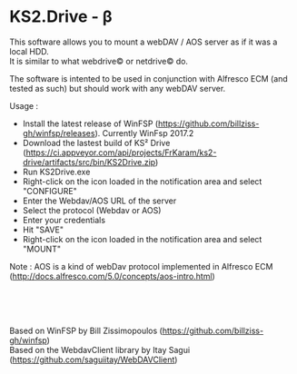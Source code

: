 # KS2.Drive - β
This software allows you to mount a webDAV / AOS server as if it was a local HDD.<br/>
It is similar to what webdrive© or netdrive© do.

The software is intented to be used in conjunction with Alfresco ECM (and tested as such) but should work with any webDAV server.


Usage :
-	Install the latest release of WinFSP (https://github.com/billziss-gh/winfsp/releases). Currently WinFsp 2017.2
-	Download the lastest build of KS² Drive (https://ci.appveyor.com/api/projects/FrKaram/ks2-drive/artifacts/src/bin/KS2Drive.zip)
-	Run KS2Drive.exe
-	Right-click on the icon loaded in the notification area and select "CONFIGURE"
-	Enter the Webdav/AOS URL of the server
-	Select the protocol (Webdav or AOS)
-	Enter your credentials
-	Hit "SAVE"
-	Right-click on the icon loaded in the notification area and select "MOUNT"


Note :
AOS is a kind of webDav protocol implemented in Alfresco ECM (http://docs.alfresco.com/5.0/concepts/aos-intro.html)

<br/>
<br/>
<br/>

Based on WinFSP by Bill Zissimopoulos (https://github.com/billziss-gh/winfsp)<br/>
Based on the WebdavClient library by Itay Sagui (https://github.com/saguiitay/WebDAVClient)
